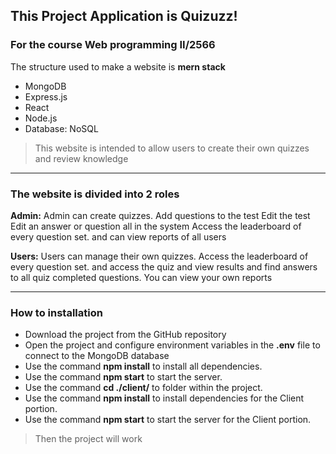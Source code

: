 ## This Project Application is Quizuzz!
### For the course Web programming II/2566
The structure used to make a website is **mern stack**
* MongoDB
* Express.js
* React
* Node.js
* Database: NoSQL
> This website is intended to allow users to create their own quizzes and review knowledge
---
### **The website is divided into 2 roles**

**Admin:** Admin can create quizzes. Add questions to the test Edit the test Edit an answer or question all in the system Access the leaderboard of every question set. and can view reports of all users

**Users:** Users can manage their own quizzes. Access the leaderboard of every question set. and access the quiz and view results and find answers to all quiz completed questions. You can view your own reports

---
### How to installation
* Download the project from the GitHub repository
* Open the project and configure environment variables in the **.env** file to connect to the MongoDB database
* Use the command **npm install** to install all dependencies.
* Use the command **npm start** to start the server.
* Use the command **cd ./client/** to folder within the project.
* Use the command **npm install** to install dependencies for the Client portion.
* Use the command **npm start** to start the server for the Client portion.
> Then the project will work
